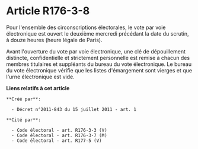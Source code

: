 # Article R176-3-8

Pour l'ensemble des circonscriptions électorales, le vote par voie électronique est ouvert le deuxième mercredi précédant la
date du scrutin, à douze heures (heure légale de Paris). 

Avant l'ouverture du vote par voie électronique, une clé de dépouillement distincte, confidentielle et strictement
personnelle est remise à chacun des membres titulaires et suppléants du bureau du vote électronique. Le bureau du vote
électronique vérifie que les listes d'émargement sont vierges et que l'urne électronique est vide.

**Liens relatifs à cet article**

	**Créé par**:

	  - Décret n°2011-843 du 15 juillet 2011 - art. 1

	**Cité par**:

	  - Code électoral - art. R176-3-3 (V)
	  - Code électoral - art. R176-3-7 (M)
	  - Code électoral - art. R177-5 (V)
